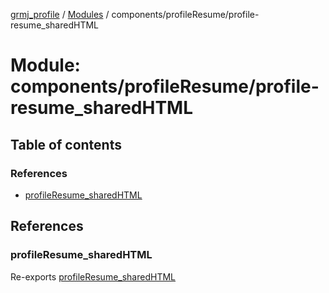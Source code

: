 [grmj_profile](../README.md) / [Modules](../modules.md) / components/profileResume/profile-resume\_sharedHTML

# Module: components/profileResume/profile-resume\_sharedHTML

## Table of contents

### References

- [profileResume\_sharedHTML](components_profileResume_profile_resume_sharedHTML.md#profileresume_sharedhtml)

## References

### profileResume\_sharedHTML

Re-exports [profileResume_sharedHTML](../interfaces/interfaces_interfaces.profileResume_sharedHTML.md)
